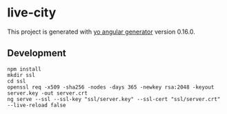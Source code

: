 # live-city

This project is generated with [yo angular generator](https://github.com/yeoman/generator-angular)
version 0.16.0.

## Development

```shell
npm install
mkdir ssl
cd ssl
openssl req -x509 -sha256 -nodes -days 365 -newkey rsa:2048 -keyout server.key -out server.crt
ng serve --ssl --ssl-key "ssl/server.key" --ssl-cert "ssl/server.crt" --live-reload false
```
